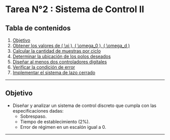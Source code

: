 # Tarea N°2 : Sistema de Control II

## Tabla de contenidos
1. [Objetivo](#objetivo)
2. [Obtener los valores de \( \xi \), \( \omega_0 \), \( \omega_d \)](#obtener-los-valores-de--xi----omega_0----omega_d-)
3. [Calcular la cantidad de muestras por ciclo](#calcular-la-cantidad-de-muestras-por-ciclo)
4. [Determinar la ubicación de los polos deseados](#determinar-la-ubicación-de-los-polos-deseados)
5. [Diseñar al menos dos controladores digitales](#diseñar-al-menos-dos-controladores-digitales)
6. [Verificar la condición de error](#verificar-la-condición-de-error)
7. [Implementar el sistema de lazo cerrado](#implementar-el-sistema-de-lazo-cerrado)

--- 

## Objetivo

- Diseñar y analizar un sistema de control discreto que cumpla con las especificaciones dadas:
  - Sobrespaso.
  - Tiempo de establecimiento (2%).
  - Error de régimen en un escalón igual a 0.

---

